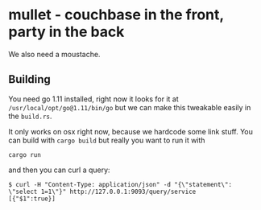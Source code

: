 # mullet - couchbase in the front, party in the back

We also need a moustache.

## Building

You need go 1.11 installed, right now it looks for it at `/usr/local/opt/go@1.11/bin/go` but we can make this
tweakable easily in the `build.rs`.

It only works on osx right now, because we hardcode some link stuff. You can build with `cargo build` but really
you want to run it with

`cargo run`

and then you can curl a query:

```
$ curl -H "Content-Type: application/json" -d "{\"statement\": \"select 1=1\"}" http://127.0.0.1:9093/query/service
[{"$1":true}]
```